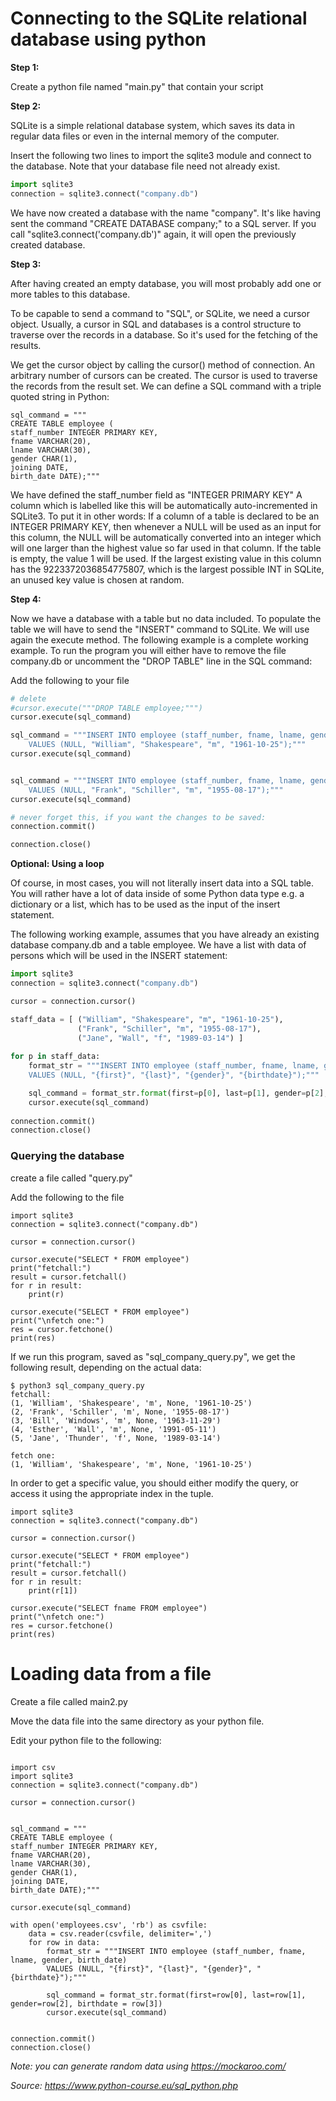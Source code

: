 # Connecting to the SQLite relational database using python

__Step 1:__ 

Create a python file named "main.py" that contain your script 

__Step 2:__ 

SQLite is a simple relational database system, which saves its data in regular data files or even in the internal memory of the computer.

Insert the following two lines to import the sqlite3 module and connect to the database. Note that your database file need not already exist. 

```python
import sqlite3
connection = sqlite3.connect("company.db")
```
We have now created a database with the name "company". It's like having sent the command "CREATE DATABASE company;" to a SQL server. If you call "sqlite3.connect('company.db')" again, it will open the previously created database. 

__Step 3:__ 



After having created an empty database, you will most probably add one or more tables to this database. 

To be capable to send a command to "SQL", or SQLite, we need a cursor object. Usually, a cursor in SQL and databases is a control structure to traverse over the records in a database. So it's used for the fetching of the results.

We get the cursor object by calling the cursor() method of connection. An arbitrary number of cursors can be created. The cursor is used to traverse the records from the result set. We can define a SQL command with a triple quoted string in Python:


```
sql_command = """
CREATE TABLE employee ( 
staff_number INTEGER PRIMARY KEY, 
fname VARCHAR(20), 
lname VARCHAR(30), 
gender CHAR(1), 
joining DATE,
birth_date DATE);"""
```

 We have defined the staff_number field as "INTEGER PRIMARY KEY" A column which is labelled like this will be automatically auto-incremented in SQLite3. To put it in other words: If a column of a table is declared to be an INTEGER PRIMARY KEY, then whenever a NULL will be used as an input for this column, the NULL will be automatically converted into an integer which will one larger than the highest value so far used in that column. If the table is empty, the value 1 will be used. If the largest existing value in this column has the 9223372036854775807, which is the largest possible INT in SQLite, an unused key value is chosen at random.

__Step 4:__ 

Now we have a database with a table but no data included. To populate the table we will have to send the "INSERT" command to SQLite. We will use again the execute method. The following example is a complete working example. To run the program you will either have to remove the file company.db or uncomment the "DROP TABLE" line in the SQL command: 

Add the following to your file

```python
# delete 
#cursor.execute("""DROP TABLE employee;""")
cursor.execute(sql_command)

sql_command = """INSERT INTO employee (staff_number, fname, lname, gender, birth_date)
    VALUES (NULL, "William", "Shakespeare", "m", "1961-10-25");"""
cursor.execute(sql_command)


sql_command = """INSERT INTO employee (staff_number, fname, lname, gender, birth_date)
    VALUES (NULL, "Frank", "Schiller", "m", "1955-08-17");"""
cursor.execute(sql_command)

# never forget this, if you want the changes to be saved:
connection.commit()

connection.close()
```

__Optional: Using a loop__ 


Of course, in most cases, you will not literally insert data into a SQL table. You will rather have a lot of data inside of some Python data type e.g. a dictionary or a list, which has to be used as the input of the insert statement. 

The following working example, assumes that you have already an existing database company.db and a table employee. We have a list with data of persons which will be used in the INSERT statement:

```python
import sqlite3
connection = sqlite3.connect("company.db")

cursor = connection.cursor()

staff_data = [ ("William", "Shakespeare", "m", "1961-10-25"),
               ("Frank", "Schiller", "m", "1955-08-17"),
               ("Jane", "Wall", "f", "1989-03-14") ]
               
for p in staff_data:
    format_str = """INSERT INTO employee (staff_number, fname, lname, gender, birth_date)
    VALUES (NULL, "{first}", "{last}", "{gender}", "{birthdate}");"""

    sql_command = format_str.format(first=p[0], last=p[1], gender=p[2], birthdate = p[3])
    cursor.execute(sql_command)
    
connection.commit()
connection.close()
```

### Querying the database

create a file called "query.py"

Add the following to the file

```
import sqlite3
connection = sqlite3.connect("company.db")

cursor = connection.cursor()

cursor.execute("SELECT * FROM employee") 
print("fetchall:")
result = cursor.fetchall() 
for r in result:
    print(r)
    
cursor.execute("SELECT * FROM employee") 
print("\nfetch one:")
res = cursor.fetchone() 
print(res)
```

If we run this program, saved as "sql_company_query.py", we get the following result, depending on the actual data: 

```
$ python3 sql_company_query.py 
fetchall:
(1, 'William', 'Shakespeare', 'm', None, '1961-10-25')
(2, 'Frank', 'Schiller', 'm', None, '1955-08-17')
(3, 'Bill', 'Windows', 'm', None, '1963-11-29')
(4, 'Esther', 'Wall', 'm', None, '1991-05-11')
(5, 'Jane', 'Thunder', 'f', None, '1989-03-14')

fetch one:
(1, 'William', 'Shakespeare', 'm', None, '1961-10-25')
```

In order to get a specific value, you should either modify the query, or access it using the appropriate index in the tuple.

```
import sqlite3
connection = sqlite3.connect("company.db")

cursor = connection.cursor()

cursor.execute("SELECT * FROM employee") 
print("fetchall:")
result = cursor.fetchall() 
for r in result:
    print(r[1])
    
cursor.execute("SELECT fname FROM employee") 
print("\nfetch one:")
res = cursor.fetchone() 
print(res)
```

# Loading data from a file

Create a file called main2.py

Move the data file into the same directory as your python file.


Edit your python file to the following:

```

import csv
import sqlite3
connection = sqlite3.connect("company.db")

cursor = connection.cursor()


sql_command = """
CREATE TABLE employee ( 
staff_number INTEGER PRIMARY KEY, 
fname VARCHAR(20), 
lname VARCHAR(30), 
gender CHAR(1), 
joining DATE,
birth_date DATE);"""

cursor.execute(sql_command)

with open('employees.csv', 'rb') as csvfile:
    data = csv.reader(csvfile, delimiter=',')
    for row in data:
        format_str = """INSERT INTO employee (staff_number, fname, lname, gender, birth_date)
        VALUES (NULL, "{first}", "{last}", "{gender}", "{birthdate}");"""
        
        sql_command = format_str.format(first=row[0], last=row[1], gender=row[2], birthdate = row[3])
        cursor.execute(sql_command)
    
        
connection.commit()
connection.close()
```

*Note: you can generate random data using https://mockaroo.com/*

*Source: https://www.python-course.eu/sql_python.php*





